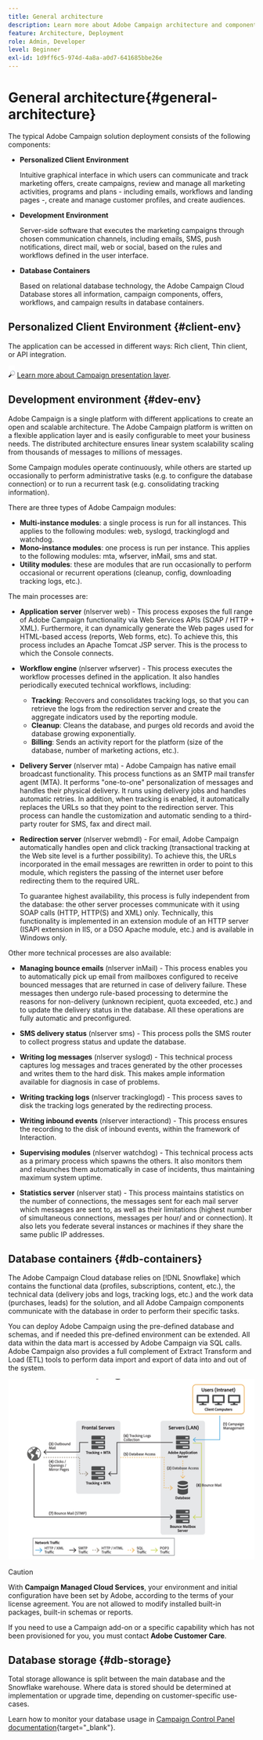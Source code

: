 ```yaml
---
title: General architecture
description: Learn more about Adobe Campaign architecture and components. Find out more about personalizing your Client Console and environment. 
feature: Architecture, Deployment
role: Admin, Developer
level: Beginner
exl-id: 1d9ff6c5-974d-4a8a-a0d7-641685bbe26e
---
```

# General architecture{#general-architecture}

The typical Adobe Campaign solution deployment consists of the following components:

* **Personalized Client Environment**

  Intuitive graphical interface in which users can communicate and track marketing offers, create campaigns, review and manage all marketing activities, programs and plans - including emails, workflows and landing pages -, create and manage customer profiles, and create audiences.

* **Development Environment**

  Server-side software that executes the marketing campaigns through chosen communication channels, including emails, SMS, push notifications, direct mail, web or social, based on the rules and workflows defined in the user interface.

* **Database Containers**

  Based on relational database technology, the Adobe Campaign Cloud Database stores all information, campaign components, offers, workflows, and campaign results in database containers.

## Personalized Client Environment {#client-env}

The application can be accessed in different ways: Rich client, Thin client, or API integration.

![](../assets/do-not-localize/glass.png) [Learn more about Campaign presentation layer](../start/ac-components.md).

## Development environment {#dev-env}

Adobe Campaign is a single platform with different applications to create an open and scalable architecture. The Adobe Campaign platform is written on a flexible application layer and is easily configurable to meet your business needs. The distributed architecture ensures linear system scalability scaling from thousands of messages to millions of messages.

Some Campaign modules operate continuously, while others are started up occasionally to perform administrative tasks (e.g. to configure the database connection) or to run a recurrent task (e.g. consolidating tracking information).

There are three types of Adobe Campaign modules:

* **Multi-instance modules**: a single process is run for all instances. This applies to the following modules: web, syslogd, trackinglogd and watchdog.
* **Mono-instance modules**: one process is run per instance. This applies to the following modules: mta, wfserver, inMail, sms and stat.
* **Utility modules**: these are modules that are run occasionally to perform occasional or recurrent operations (cleanup, config, downloading tracking logs, etc.).

The main processes are:

* **Application server** (nlserver web) - This process exposes the full range of Adobe Campaign functionality via Web Services APIs (SOAP / HTTP + XML). Furthermore, it can dynamically generate the Web pages used for HTML-based access (reports, Web forms, etc). To achieve this, this process includes an Apache Tomcat JSP server. This is the process to which the Console connects.

* **Workflow engine** (nlserver wfserver) - This process executes the workflow processes defined in the application. It also handles periodically executed technical workflows, including:

  * **Tracking**: Recovers and consolidates tracking logs, so that you can retrieve the logs from the redirection server and create the aggregate indicators used by the reporting module.
  * **Cleanup**: Cleans the database, and purges old records and avoid the database growing exponentially.
  * **Billing**: Sends an activity report for the platform (size of the database, number of marketing actions, etc.).

* **Delivery Server** (nlserver mta) - Adobe Campaign has native email broadcast functionality. This process functions as an SMTP mail transfer agent (MTA). It performs "one-to-one" personalization of messages and handles their physical delivery. It runs using delivery jobs and handles automatic retries. In addition, when tracking is enabled, it automatically replaces the URLs so that they point to the redirection server. This process can handle the customization and automatic sending to a third-party router for SMS, fax and direct mail.

* **Redirection server** (nlserver webmdl) - For email, Adobe Campaign automatically handles open and click tracking (transactional tracking at the Web site level is a further possibility). To achieve this, the URLs incorporated in the email messages are rewritten in order to point to this module, which registers the passing of the internet user before redirecting them to the required URL.

  To guarantee highest availability, this process is fully independent from the database: the other server processes communicate with it using SOAP calls (HTTP, HTTP(S) and XML) only. Technically, this functionality is implemented in an extension module of an HTTP server (ISAPI extension in IIS, or a DSO Apache module, etc.) and is available in Windows only.
  
Other more technical processes are also available:

* **Managing bounce emails** (nlserver inMail) - This process enables you to automatically pick up email from mailboxes configured to receive bounced messages that are returned in case of delivery failure. These messages then undergo rule-based processing to determine the reasons for non-delivery (unknown recipient, quota exceeded, etc.) and to update the delivery status in the database. All these operations are fully automatic and preconfigured.

* **SMS delivery status** (nlserver sms) - This process polls the SMS router to collect progress status and update the database.

* **Writing log messages** (nlserver syslogd) - This technical process captures log messages and traces generated by the other processes and writes them to the hard disk. This makes ample information available for diagnosis in case of problems.

* **Writing tracking logs** (nlserver trackinglogd) - This process saves to disk the tracking logs generated by the redirecting process.

* **Writing inbound events** (nlserver interactiond) - This process ensures the recording to the disk of inbound events, within the framework of Interaction.

* **Supervising modules** (nlserver watchdog) - This technical process acts as a primary process which spawns the others. It also monitors them and relaunches them automatically in case of incidents, thus maintaining maximum system uptime.

* **Statistics server** (nlserver stat) - This process maintains statistics on the number of connections, the messages sent for each mail server which messages are sent to, as well as their limitations (highest number of simultaneous connections, messages per hour/ and or connection). It also lets you federate several instances or machines if they share the same public IP addresses.


## Database containers {#db-containers}

The Adobe Campaign Cloud database relies on [!DNL Snowflake] which contains the functional data (profiles, subscriptions, content, etc.), the technical data (delivery jobs and logs, tracking logs, etc.) and the work data (purchases, leads) for the solution, and all Adobe Campaign components communicate with the database in order to perform their specific tasks.

You can deploy Adobe Campaign using the pre-defined database and schemas, and if needed this pre-defined environment can be extended. All data within the data mart is accessed by Adobe Campaign via SQL calls. Adobe Campaign also provides a full complement of Extract Transform and Load (ETL) tools to perform data import and export of data into and out of the system.

![](assets/data-flow-diagram.png) 


>[!CAUTION]
>
>With **Campaign Managed Cloud Services**, your environment and initial configuration have been set by Adobe, according to the terms of your license agreement. You are not allowed to modify installed built-in packages, built-in schemas or reports. 
>
>If you need to use a Campaign add-on or a specific capability which has not been provisioned for you, you must contact **Adobe Customer Care**.

## Database storage {#db-storage}

Total storage allowance is split between the main database and the Snowflake warehouse. Where data is stored should be determined at implementation or upgrade time, depending on customer-specific use-cases.

Learn how to monitor your database usage in [Campaign Control Panel documentation](https://experienceleague.adobe.com/docs/control-panel/using/performance-monitoring/database-monitoring/database-monitoring.html){target="_blank"}.